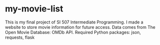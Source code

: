 # my-movie-list
This is my final project of SI 507 Intermediate Programming. I made a website to store movie information for future access. Data comes from The Open Movie Database: OMDb API.
Required Python packages: json, requests, flask
